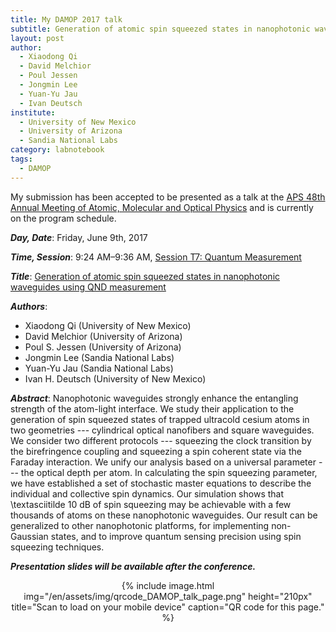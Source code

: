 ```yaml
---
title: My DAMOP 2017 talk
subtitle: Generation of atomic spin squeezed states in nanophotonic waveguides using QND measurement
layout: post
author:
  - Xiaodong Qi
  - David Melchior
  - Poul Jessen
  - Jongmin Lee
  - Yuan-Yu Jau
  - Ivan Deutsch
institute:
  - University of New Mexico
  - University of Arizona
  - Sandia National Labs
category: labnotebook
tags:
  - DAMOP
---
```


My submission has been accepted to be presented as a talk at the [APS 48th Annual Meeting of Atomic, Molecular and Optical Physics](http://www.aps.org/meetings/meeting.cfm?name=DAMOP17) and is currently on the program schedule.

***Day, Date***: Friday, June 9th, 2017

***Time, Session***: 9:24 AM–9:36 AM, [Session T7: Quantum Measurement](http://meetings.aps.org/Meeting/DAMOP17/Session/T7)

***Title***: [Generation of atomic spin squeezed states in nanophotonic waveguides using QND measurement](http://meetings.aps.org/Meeting/DAMOP17/Session/T7.8)

***Authors***:

- Xiaodong Qi  (University of New Mexico)
- David Melchior (University of Arizona)
- Poul S. Jessen (University of Arizona)
- Jongmin Lee (Sandia National Labs)
- Yuan-Yu Jau (Sandia National Labs)
- Ivan H. Deutsch (University of New Mexico)

***Abstract***:
Nanophotonic waveguides strongly enhance the entangling strength of the atom-light interface. We study their application to the generation of spin squeezed states of trapped ultracold cesium atoms in two geometries --- cylindrical optical nanofibers and square waveguides. We consider two different protocols --- squeezing the clock transition by the birefringence coupling and squeezing a spin coherent state via the Faraday interaction. We unify our analysis based on a universal parameter --- the optical depth per atom. In calculating the spin squeezing parameter, we have established a set of stochastic master equations to describe the individual and collective spin dynamics. Our simulation shows that \textasciitilde 10 dB of spin squeezing may be achievable with a few thousands of atoms on these nanophotonic waveguides. Our result can be generalized to other nanophotonic platforms, for implementing non-Gaussian states, and to improve quantum sensing precision using spin squeezing techniques.

***Presentation slides will be available after the conference.***

<center>
{% include image.html img="/en/assets/img/qrcode_DAMOP_talk_page.png" height="210px" title="Scan to load on your mobile device" caption="QR code for this page." %}
</center>
